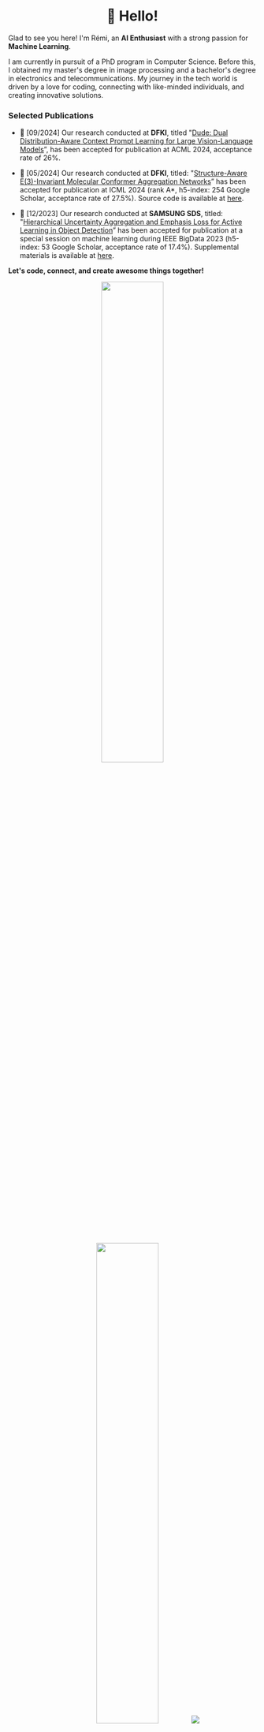 <h1 align='center'>👋 Hello!</h1>

Glad to see you here! I'm Rémi, an **AI Enthusiast** with a strong passion for **Machine Learning**.

I am currently in pursuit of a PhD program in Computer Science. Before this, I obtained my master's degree in image processing and a bachelor's degree in electronics and telecommunications. My journey in the tech world is driven by a love for coding, connecting with like-minded individuals, and creating innovative solutions.

### Selected Publications

- 📖 [09/2024] Our research conducted at **DFKI**, titled "[Dude: Dual Distribution-Aware Context Prompt Learning for Large Vision-Language Models](https://arxiv.org/pdf/2407.04489)”, has been accepted for publication at ACML 2024, acceptance rate of 26%.
  
- 📖 [05/2024] Our research conducted at **DFKI**, titled: "[Structure-Aware E(3)-Invariant Molecular Conformer Aggregation Networks](https://proceedings.mlr.press/v235/nguyen24g.html)” has been accepted for publication at ICML 2024 (rank A*, h5-index: 254 Google Scholar, acceptance rate of 27.5%). Source code is available at [here](https://github.com/duyhominhnguyen/conan-fgw).

- 📖 [12/2023] Our research conducted at **SAMSUNG SDS**, titled: "[Hierarchical Uncertainty Aggregation and Emphasis Loss for Active Learning in Object Detection](https://ieeexplore.ieee.org/document/10386534)” has been accepted for publication at a special session on machine learning during IEEE BigData 2023 (h5-index: 53 Google Scholar, acceptance rate of 17.4%). Supplemental materials is available at [here](https://github.com/taindp98/Active-Learning-Object-Detection).

**Let's code, connect, and create awesome things together!**

<p align="center">
  <img height="50%" width="auto" src ="https://github-readme-stats.vercel.app/api?username=taindp98&show_icons=true&count_private=true&theme=darcula&hide_border=true&hide=issues,contribs&bg_color=00000000">
  <img height="50%" width="auto" src ="https://github-readme-stats.vercel.app/api/top-langs/?username=taindp98&layout=compact&hide_border=true&theme=darcula&bg_color=00000000&langs_count=6&hide=jupyter%20notebook,tex,css,php&exclude_repo=Pacman-AI">
  <img src ="https://github-readme-streak-stats.herokuapp.com?user=taindp98&theme=darcula&hide_border=true&background=FFFFFF00">
  <br>
  <br>
  <a href="https://www.buymeacoffee.com/taindp98"> <img align="center" src="https://cdn.buymeacoffee.com/buttons/v2/default-orange.png" height="50" width="210" alt="aveek.saha" /></a>
</p>

<br />
